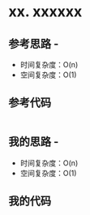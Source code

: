 # xx. xxxxxx





## 参考思路 - 



- 时间复杂度：O(n)
- 空间复杂度：O(1)

## 参考代码

```c++

```



## 我的思路 - 



- 时间复杂度：O(n)
- 空间复杂度：O(1)

## 我的代码

```c++

```

